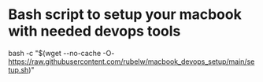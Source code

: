 # Bash script to setup your macbook with needed devops tools


bash -c "$(wget --no-cache -O- https://raw.githubusercontent.com/rubelw/macbook_devops_setup/main/setup.sh)"

